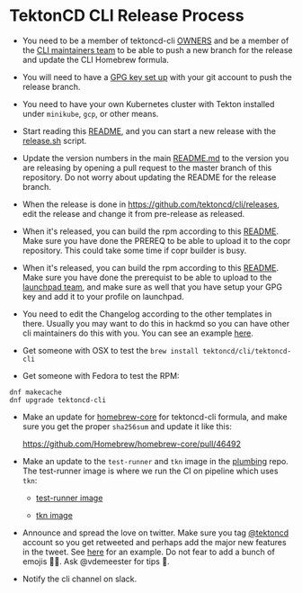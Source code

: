 # TektonCD CLI Release Process

- You need to be a member of tektoncd-cli [OWNERS](OWNERS) and be a member of the [CLI maintainers team](https://github.com/orgs/tektoncd/teams/cli-maintainers) to be able to push a new branch for the release and update the CLI Homebrew formula. 

- You will need to have a [GPG key set up](https://help.github.com/en/github/authenticating-to-github/managing-commit-signature-verification) with your git account to push the release branch.

- You need to have your own Kubernetes cluster with Tekton installed under `minikube`, `gcp`, or other means.

- Start reading this [README](tekton/README.md), and you can start a new release
  with the [release.sh](tekton/release.sh) script.

- Update the version numbers in the main [README.md](README.md) to the version you are releasing by opening a pull request to the master branch of this repository. Do not worry about updating the README for the release branch.

- When the release is done in https://github.com/tektoncd/cli/releases, edit the
  release and change it from pre-release as released.

- When it's released, you can build the rpm according to this
  [README](tekton/rpmbuild/README.md). Make sure you have done the PREREQ to be
  able to upload it to the copr repository. This could take some time if copr
  builder is busy.

- When it's released, you can build the rpm according to this
  [README](tekton/debbuild/README.md). Make sure you have done the prerequist to
  be able to upload to the [launchpad team](https://launchpad.net/~tektoncd),
  and make sure as well that you have setup your GPG key and add it to your
  profile on launchpad.

- You need to edit the Changelog according to the other templates in there.
  Usually you may want to do this in hackmd so you can have other cli
  maintainers do this with you. You can see an example
  [here](https://gist.github.com/chmouel/8a837af3a592df47db9e81da8846c673).

- Get someone with OSX to test the `brew install tektoncd/cli/tektoncd-cli`

- Get someone with Fedora to test the RPM:

```shell
dnf makecache
dnf upgrade tektoncd-cli
```

- Make an update for [homebrew-core](https://github.com/Homebrew/homebrew-core/blob/master/Formula/tektoncd-cli.rb) for tektoncd-cli formula, and make sure you get the proper `sha256sum` and update it like this:

  https://github.com/Homebrew/homebrew-core/pull/46492

- Make an update to the `test-runner` and `tkn` image in the [plumbing](https://github.com/tektoncd/plumbing/) repo. The test-runner image is where we run the CI on pipeline which uses `tkn`:

  * [test-runner image](https://github.com/tektoncd/plumbing/blob/master/tekton/images/test-runner/Dockerfile#L51)

  * [tkn image](https://github.com/tektoncd/plumbing/blob/master/tekton/images/tkn/Dockerfile#L17)

- Announce and spread the love on twitter. Make sure you tag
  [@tektoncd](https://twitter.com/tektoncd) account so you get retweeted and
  perhaps add the major new features in the tweet. See [here](https://twitter.com/chmouel/status/1177172542144036869) for an example.
  Do not fear to add a bunch of  emojis 🎉🥳. Ask @vdemeester for tips 🤣.

- Notify the cli channel on slack.
